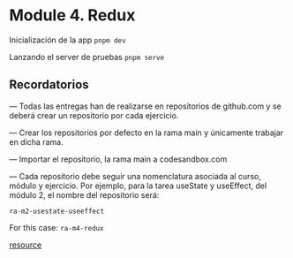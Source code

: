 # Module 4. Redux

Inicialización de la app
`pnpm dev`

Lanzando el server de pruebas
`pnpm serve`

## Recordatorios
— Todas las entregas han de realizarse en repositorios de github.com y se deberá crear un repositorio por cada ejercicio.

— Crear los repositorios por defecto en la rama main y únicamente trabajar en dicha rama.

— Importar el repositorio, la rama main a codesandbox.com

— Cada repositorio debe seguir una nomenclatura asociada al curso, módulo y ejercicio. Por ejemplo, para la tarea useState y useEffect, del módulo 2, el nombre del repositorio será:

`ra-m2-usestate-useeffect`

For this case: `ra-m4-redux`

[resource](https://youtu.be/ylh9sjzhDQE)